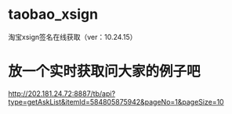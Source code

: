 # taobao_xsign
淘宝xsign签名在线获取（ver：10.24.15）
# 放一个实时获取问大家的例子吧
http://202.181.24.72:8887/tb/api?type=getAskList&itemId=584805875942&pageNo=1&pageSize=10

